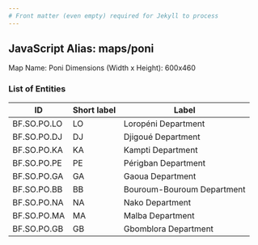 ```yaml
---
# Front matter (even empty) required for Jekyll to process
---
```


## JavaScript Alias: maps/poni

Map Name: Poni
Dimensions (Width x Height): 600x460

### List of Entities

ID | Short label | Label
---|---|---|
BF.SO.PO.LO|LO|Loropéni Department
BF.SO.PO.DJ|DJ|Djigoué Department
BF.SO.PO.KA|KA|Kampti Department
BF.SO.PO.PE|PE|Périgban Department
BF.SO.PO.GA|GA|Gaoua Department
BF.SO.PO.BB|BB|Bouroum-Bouroum Department
BF.SO.PO.NA|NA|Nako Department
BF.SO.PO.MA|MA|Malba Department
BF.SO.PO.GB|GB|Gbomblora Department
